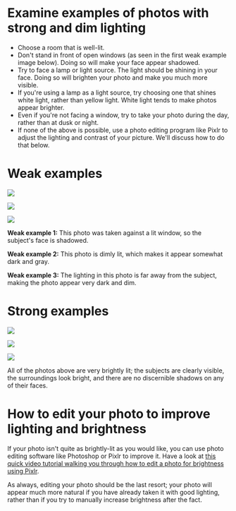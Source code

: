 # Examine examples of photos with strong and dim lighting

- Choose a room that is well-lit.
- Don't stand in front of open windows (as seen in the first weak example image below). Doing so will make your face appear shadowed.
- Try to face a lamp or light source. The light should be shining in your face. Doing so will brighten your photo and make you much more visible.
- If you're using a lamp as a light source, try choosing one that shines white light, rather than yellow light. White light tends to make photos appear brighter.
- Even if you're not facing a window, try to take your photo during the day, rather than at dusk or night.
- If none of the above is possible, use a photo editing program like Pixlr to adjust the lighting and contrast of your picture. We'll discuss how to do that below.

# Weak examples

![](https://cdn.filestackcontent.com/L3vSN68iRZuVgiXyUIQv)

![](https://cdn.filestackcontent.com/8CrD60MZQwmZXQ7VmsPO)

![](https://cdn.filestackcontent.com/SysYiMQR1q3FzxRL11w2)

**Weak example 1:** This photo was taken against a lit window, so the subject's face is shadowed.

**Weak example 2:** This photo is dimly lit, which makes it appear somewhat dark and gray.

**Weak example 3:** The lighting in this photo is far away from the subject, making the photo appear very dark and dim.

# Strong examples

![](https://cdn.filestackcontent.com/rqzRViRZCWFDrfLTc0Q8)

![](https://cdn.filestackcontent.com/FSJcdZeTNaJJEbNgIyMd)

![](https://cdn.filestackcontent.com/8GlkDkPHRrWm2643zO32)

All of the photos above are very brightly lit; the subjects are clearly visible, the surroundings look bright, and there are no discernible shadows on any of their faces.

# How to edit your photo to improve lighting and brightness

If your photo isn't quite as brightly-lit as you would like, you can use photo editing software like Photoshop or Pixlr to improve it. Have a look at [this quick video tutorial walking you through how to edit a photo for brightness using Pixlr](https://drive.google.com/file/d/1fbhuckPwCT04ctCCB6jam3goe3tvxneW/view?usp=sharing).

As always, editing your photo should be the last resort; your photo will appear much more natural if you have already taken it with good lighting, rather than if you try to manually increase brightness after the fact.


